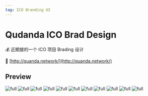```yaml
---
tag: ICO Branding UI
---
```


# Qudanda ICO Brad Design

💰 近期接的一个 ICO 项目 Brading 设计

🔐 [http://quanda.network/](http://quanda.network/)

## Preview

![full](http://qn.canisminor.cc/2018-02-12-quanda_1.png)
![full](http://qn.canisminor.cc/2018-02-12-quanda_2.png)
![full](http://qn.canisminor.cc/2018-02-12-quanda_3.png)
![full](http://qn.canisminor.cc/2018-02-12-quanda_4.png)
![full](http://qn.canisminor.cc/2018-02-12-quanda_5.png)
![full](http://qn.canisminor.cc/2018-02-12-quanda_6.png)
![full](http://qn.canisminor.cc/2018-02-12-quanda_7.png)
![full](http://qn.canisminor.cc/2018-02-12-quanda_8.png)
![full](http://qn.canisminor.cc/2018-02-12-quanda_9.png)
![full](http://qn.canisminor.cc/2018-02-12-quanda_10.png)
![full](http://qn.canisminor.cc/2018-02-12-quanda_11.png)
